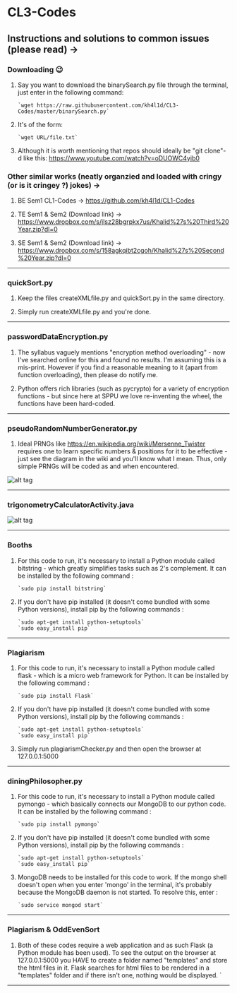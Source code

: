 # CL3-Codes
Instructions and solutions to common issues (please read) ->
--------------------------------------------------------------------------------------------------------------------------------
### Downloading :wink:

1. Say you want to download the binarySearch.py file through the terminal, just enter in the following command: 

       `wget https://raw.githubusercontent.com/kh4l1d/CL3-Codes/master/binarySearch.py`
       

2. It's of the form: 

       `wget URL/file.txt`

3. Although it is worth mentioning that repos should ideally be "git clone"-d like this: https://www.youtube.com/watch?v=oDUOWC4yib0

### Other similar works (neatly organzied and loaded with cringy (or is it cringey ?) jokes) ->

1. BE Sem1 CL1-Codes -> https://github.com/kh4l1d/CL1-Codes

2. TE Sem1 & Sem2 (Download link) -> https://www.dropbox.com/s/jlsz28bgrpkx7us/Khalid%27s%20Third%20Year.zip?dl=0

3. SE Sem1 & Sem2 (Download link) -> https://www.dropbox.com/s/158agkqibt2cgoh/Khalid%27s%20Second%20Year.zip?dl=0

--------------------------------------------------------------------------------------------------------------------------------
### quickSort.py

1. Keep the files createXMLfile.py and quickSort.py in the same directory.

2. Simply run createXMLfile.py and you're done.

--------------------------------------------------------------------------------------------------------------------------------
### passwordDataEncryption.py

1. The syllabus vaguely mentions "encryption method overloading" - now I've searched online for this and found no results. I'm assuming this is a mis-print. However if you find a reasonable meaning to it (apart from function overloading), then please do notify me.

2. Python offers rich libraries (such as pycrypto) for a variety of encryption functions - but since here at SPPU we love re-inventing the wheel, the functions have been hard-coded.

--------------------------------------------------------------------------------------------------------------------------------
### pseudoRandomNumberGenerator.py

1. Ideal PRNGs like https://en.wikipedia.org/wiki/Mersenne_Twister requires one to learn specific numbers & positions for it to be effective - just see the diagram in the wiki and you'll know what I mean. Thus, only simple PRNGs will be coded as and when encountered.

![alt tag](https://i.stack.imgur.com/ZWHjC.gif)

--------------------------------------------------------------------------------------------------------------------------------
### trigonometryCalculatorActivity.java

![alt tag](https://github.com/kh4l1d/CL3-Codes/blob/master/trigonometryCalculatorPic.png)

--------------------------------------------------------------------------------------------------------------------------------
### Booths

1. For this code to run, it's necessary to install a Python module called bitstring - which greatly simplifies tasks such as 2's complement. It can be installed by the following command : 

       `sudo pip install bitstring`
       

2. If you don't have pip installed (it doesn't come bundled with some Python versions), install pip by the following commands :

       `sudo apt-get install python-setuptools`
       `sudo easy_install pip`

--------------------------------------------------------------------------------------------------------------------------------
### Plagiarism

1. For this code to run, it's necessary to install a Python module called flask - which is a micro web framework for Python. It can be installed by the following command : 

       `sudo pip install Flask`
       

2. If you don't have pip installed (it doesn't come bundled with some Python versions), install pip by the following commands :

       `sudo apt-get install python-setuptools`
       `sudo easy_install pip`

3. Simply run plagiarismChecker.py and then open the browser at 127.0.0.1:5000
--------------------------------------------------------------------------------------------------------------------------------
### diningPhilosopher.py

1. For this code to run, it's necessary to install a Python module called pymongo - which basically connects our MongoDB to our python code. It can be installed by the following command : 

       `sudo pip install pymongo`
       

2. If you don't have pip installed (it doesn't come bundled with some Python versions), install pip by the following commands :

       `sudo apt-get install python-setuptools`
       `sudo easy_install pip`

3. MongoDB needs to be installed for this code to work. If the mongo shell doesn't open when you enter 'mongo' in the terminal, it's probably because the MongoDB daemon is not started. To resolve this, enter :
       
       `sudo service mongod start`
--------------------------------------------------------------------------------------------------------------------------------
### Plagiarism & OddEvenSort

1. Both of these codes require a web application and as such Flask (a Python module has been used). To see the output on the browser at 127.0.0.1:5000 you HAVE to create a folder named "templates" and store the html files in it. Flask searches for html files to be rendered in a "templates" folder and if there isn't one, nothing would be displayed.
`
--------------------------------------------------------------------------------------------------------------------------------
